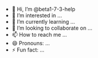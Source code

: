 - 👋 Hi, I’m @beta1-7-3-help
- 👀 I’m interested in ...
- 🌱 I’m currently learning ...
- 💞️ I’m looking to collaborate on ...
- 📫 How to reach me ...
- 😄 Pronouns: ...
- ⚡ Fun fact: ...

<!---
beta1-7-3-help/beta1-7-3-help is a ✨ special ✨ repository because its `README.md` (this file) appears on your GitHub profile.
You can click the Preview link to take a look at your changes.
--->
